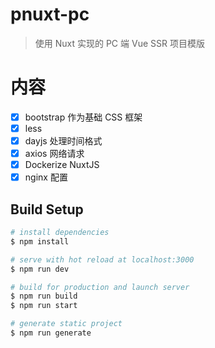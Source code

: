 # pnuxt-pc

> 使用 Nuxt 实现的 PC 端 Vue SSR 项目模版

# 内容

- [x] bootstrap 作为基础 CSS 框架
- [x] less
- [x] dayjs 处理时间格式
- [x] axios 网络请求
- [x] Dockerize NuxtJS
- [x] nginx 配置

## Build Setup

```bash
# install dependencies
$ npm install

# serve with hot reload at localhost:3000
$ npm run dev

# build for production and launch server
$ npm run build
$ npm run start

# generate static project
$ npm run generate
```
